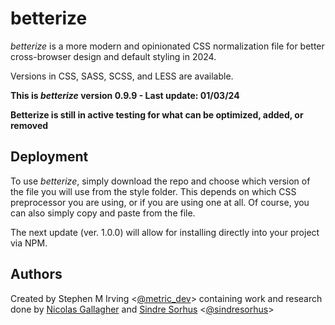 # betterize

_betterize_ is a more modern and opinionated CSS normalization file for
better cross-browser design and default styling in 2024.

Versions in CSS, SASS, SCSS, and LESS are available.

**This is *betterize* version 0.9.9 - Last update: 01/03/24**

**Betterize is still in active testing for what can be optimized, added, or removed**

## Deployment

To use *betterize*, simply download the repo and choose which version of the file
you will use from the style folder. This depends on which CSS preprocessor you
are using, or if you are using one at all. Of course, you can also simply copy
and paste from the file.

The next update (ver. 1.0.0) will allow for installing directly into your
project via NPM.

## Authors

Created by Stephen M Irving <[@metric_dev](https://twitter.com/metric_dev)>
containing work and research done by [Nicolas Gallagher](https://github.com/necolas)
and [Sindre Sorhus](https://github.com/sindresorhus)
<[@sindresorhus](https://twitter.com/sindresorhus)>
